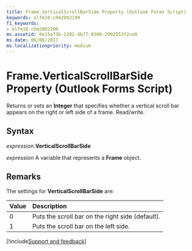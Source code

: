 ```yaml
---
title: Frame.VerticalScrollBarSide Property (Outlook Forms Script)
keywords: olfm10.chm2002190
f1_keywords:
- olfm10.chm2002190
ms.assetid: 0e15a73b-2202-4b77-8306-2992553f2ce0
ms.date: 06/08/2017
ms.localizationpriority: medium
---
```



# Frame.VerticalScrollBarSide Property (Outlook Forms Script)

Returns or sets an **Integer** that specifies whether a vertical scroll bar appears on the right or left side of a frame. Read/write.


## Syntax

_expression_.**VerticalScrollBarSide**

_expression_ A variable that represents a **Frame** object.


## Remarks

The settings for **VerticalScrollBarSide** are:



|Value|Description|
|:-----|:-----|
|0|Puts the scroll bar on the right side (default).|
|1|Puts the scroll bar on the left side.|

[!include[Support and feedback](~/includes/feedback-boilerplate.md)]
